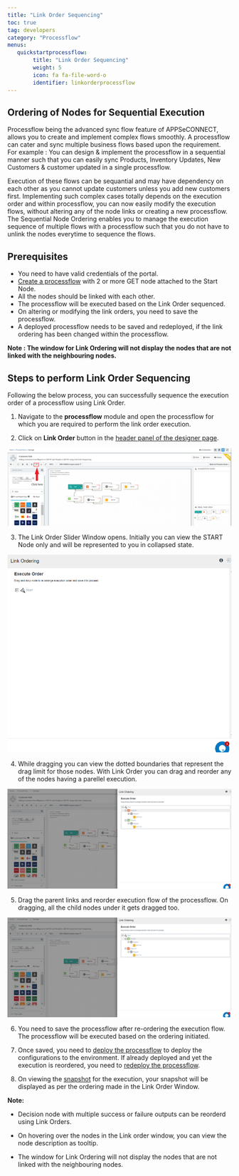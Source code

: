 ```yaml
---
title: "Link Order Sequencing"
toc: true
tag: developers
category: "Processflow"
menus: 
   quickstartprocessflow:
        title: "Link Order Sequencing"
        weight: 5
        icon: fa fa-file-word-o
        identifier: linkorderprocessflow
---
```


## Ordering of Nodes for Sequential Execution

Processflow being the advanced sync flow feature of APPSeCONNECT, allows you to create and implement complex flows smoothly. A processflow can cater and sync multiple business flows based upon the requirement. 
For example : You can design & implement the processflow in a sequential manner such that you can easily sync Products, Inventory Updates, New Customers & customer updated in a single processflow.

Execution of these flows can be sequantial and may have dependency on each other as you cannot update customers unless you add new customers first.
Implementing such complex cases totally depends on the execution order and within processflow, you can now easily modify the execution flows, without altering any of the node links or creating a new processflow.
The Sequential Node Ordering enables you to manage the execution sequence of multiple flows with a processflow such that you do not have to unlink the nodes everytime to sequence the flows.

## Prerequisites

- You need to have valid credentials of the portal.
- [Create a processflow](/getting%20started/create-your-first-processflow/) with 2 or more GET node attached to the Start Node.
- All the nodes should be linked with each other. 
- The processflow will be executed based on the Link Order sequenced.
- On altering or modifying the link orders, you need to save the processflow.
- A deployed processflow needs to be saved and redeployed, if the link ordering has been changed within the processflow.

**Note : The window for Link Ordering will not display the nodes that are not linked with the neighbouring nodes.**

## Steps to perform Link Order Sequencing

Following the below process, you can successfully sequence the execution order of a processflow using Link Order.

1) Navigate to the **processflow** module and open the processflow for which you are required to perform the link order execution.

2) Click on **Link Order** button in the [header panel of the designer page](/processflow/components-of-processflow/#process-flow-header-panel).

![Linkorder1](\staticfiles\processflow\media\linkorder1.PNG)

3) The Link Order Slider Window opens. Initially you can view the START Node only and will be represented to you in collapsed state.

![Linkorder2](\staticfiles\processflow\media\linkorder2.PNG)

4) While dragging you can view the dotted boundaries that represent the drag limit for those nodes. With Link Order you can drag and reorder any of the nodes having a parellel execution.

![Linkorder3](\staticfiles\processflow\media\linkorder3.PNG)

5) Drag the parent links and reorder execution flow of the processflow. On dragging, all the child nodes under it gets dragged too.

![Linkorder4](\staticfiles\processflow\media\linkorder4.PNG)

6) You need to save the processflow after re-ordering the execution flow. The processflow will be executed based on the ordering initiated.

7) Once saved, you need to [deploy the processflow](/processflow/deploying-and-executing-processflow/) to deploy the configurations to the environment. If already deployed and yet the execution is reordered, you need to [redeploy the processflow](/processflow/deploying-and-executing-processflow/).

8) On viewing the [snapshot](/processflow/snapshot-processflow/) for the execution, your snapshot will be displayed as per the ordering made in the Link Order Window.

**Note:** 

-  Decision node with multiple success or failure outputs can be reorderd using Link Orders.

-  On hovering over the nodes in the Link order window, you can view the node description as tooltip.

-  The window for Link Ordering will not display the nodes that are not linked with the neighbouring nodes.
